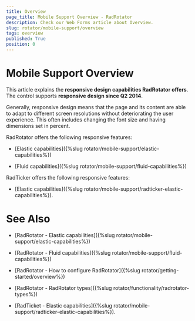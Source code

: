 ```yaml
---
title: Overview
page_title: Mobile Support Overview - RadRotator
description: Check our Web Forms article about Overview.
slug: rotator/mobile-support/overview
tags: overview
published: True
position: 0
---
```


# Mobile Support Overview

This article explains the **responsive design capabilities RadRotator offers**. The control supports **responsive design since Q2 2014**.

Generally, responsive design means that the page and its content are able to adapt to different screen resolutions without deteriorating the user experience. This often includes changing the font size and having dimensions set in percent.

RadRotator offers the following responsive features: 

* [Elastic capabilities]({%slug rotator/mobile-support/elastic-capabilities%})

* [Fluid capabilities]({%slug rotator/mobile-support/fluid-capabilities%})

RadTicker offers the following responsive features:

* [Elastic capabilities]({%slug rotator/mobile-support/radticker-elastic-capabilities%}).

# See Also

 * [RadRotator - Elastic capabilities]({%slug rotator/mobile-support/elastic-capabilities%})

 * [RadRotator - Fluid capabilities]({%slug rotator/mobile-support/fluid-capabilities%})

 * [RadRotator - How to configure RadRotator]({%slug rotator/getting-started/overview%})

 * [RadRotator - RadRotator types]({%slug rotator/functionality/radrotator-types%})

 * [RadTicket - Elastic capabilities]({%slug rotator/mobile-support/radticker-elastic-capabilities%}).
